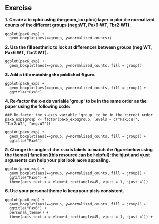 ## Exercise

**1. Create a boxplot using the geom_boxplot() layer to plot the normalized counts of the different groups (neg:WT, Pax6:WT, Tbr2:WT).**

```
ggplot(pax6_exp) +
  geom_boxplot(aes(x=group, y=normalized_counts)) 

```


**2. Use the fill aesthetic to look at differences between groups (neg:WT, Pax6:WT, Tbr2:WT).**

```
ggplot(pax6_exp) +
  geom_boxplot(aes(x=group, y=normalized_counts, fill = group)) 
```

**3. Add a title matching the published figure.**

```
ggplot(pax6_exp) +
  geom_boxplot(aes(x=group, y=normalized_counts, fill = group)) +
  ggtitle("Pax6") 
```


**4. Re-factor the x-axis variable 'group' to be in the same order as the paper using the following code:**

```
### Re-factor the x-axis variable 'group' to be in the correct order
pax6_exp$group <- factor(pax6_exp$group, levels = c("Pax6:WT", "Tbr2:WT", "neg:WT"))

ggplot(pax6_exp) +
  geom_boxplot(aes(x=group, y=normalized_counts, fill = group)) +
  ggtitle("Pax6") 

```

**5. Change the angle of the x-axis labels to match the figure below using the theme() function (this resource can be helpful): the hjust and vjust arguments can help your plot look more appealing.**

```
ggplot(pax6_exp) +
  geom_boxplot(aes(x=group, y=normalized_counts, fill = group)) +
  ggtitle("Pax6") + 
  theme(axis.text.x = element_text(angle=45, vjust = 1, hjust =1))
```

**6. Use your personal theme to keep your plots consistent.**

```
ggplot(pax6_exp) +
  geom_boxplot(aes(x=group, y=normalized_counts, fill = group)) +
  ggtitle("Pax6") + 
  personal_theme() +
  theme(axis.text.x = element_text(angle=45, vjust = 1, hjust =1)) +

```
